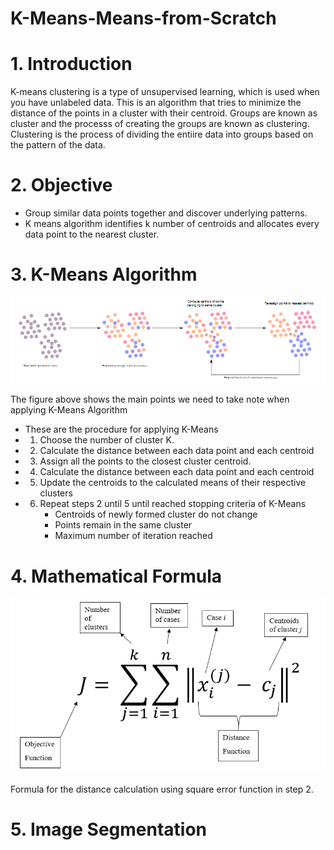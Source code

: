 # K-Means-Means-from-Scratch
# 1. Introduction
K-means clustering is a type of unsupervised learning, which is used when you have unlabeled data. This is an algorithm that tries to minimize the distance of the points in a cluster with their centroid. Groups are known as cluster and the processs of creating the groups are known as clustering. Clustering is the process of dividing the entiire data into groups based on the pattern of the data.

# 2. Objective

* Group similar data points together and discover underlying patterns.
* K means algorithm identifies k number of centroids and allocates every data point to the nearest cluster.

# 3. K-Means Algorithm

<img src="Images/1.PNG" >

The figure above shows the main points we need to take note when applying K-Means Algorithm
* These are the procedure for applying K-Means
*  1. Choose the number of cluster K.
*  2. Calculate the distance between each data point and each centroid
*  3. Assign all the points to the closest cluster centroid.
*  4. Calculate the distance between each data point and each centroid
*  5. Update the centroids to the calculated means of their respective clusters
*  6. Repeat steps 2 until 5 until reached stopping criteria of K-Means
      - Centroids of newly formed cluster do not change  
      - Points remain in the same cluster
      - Maximum number of iteration reached

# 4. Mathematical Formula

<img src="Images/Formula.PNG" width="520" height="280">

Formula for the distance calculation using square error function in step 2.

# 5. Image Segmentation
